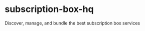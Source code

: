 subscription-box-hq
===================

Discover, manage, and bundle the best subscription box services

